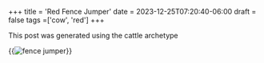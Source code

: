 +++
title = 'Red Fence Jumper'
date = 2023-12-25T07:20:40-06:00
draft = false
tags =['cow', 'red']
+++

This post was generated using the cattle archetype


{{<img src="/uploads/2023/PXL_20231016_222452837.jpg" alt="fence jumper">}}

